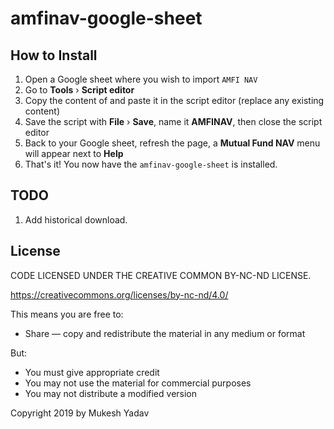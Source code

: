 # amfinav-google-sheet

## How to Install

1. Open a Google sheet where you wish to import `AMFI NAV`
2. Go to **Tools** &rsaquo; **Script editor**
3. Copy the content of  and paste it in the script editor (replace any existing content)
4. Save the script with **File** &rsaquo; **Save**, name it **AMFINAV**, then close the script editor
5. Back to your Google sheet, refresh the page, a **Mutual Fund NAV** menu will appear next to **Help**
6. That's it! You now have the `amfinav-google-sheet` is installed.

## TODO 
1. Add historical download. 

## License

CODE LICENSED UNDER THE CREATIVE COMMON BY-NC-ND LICENSE.

https://creativecommons.org/licenses/by-nc-nd/4.0/

This means you are free to:
 * Share — copy and redistribute the material in any medium or format
 
But:
 * You must give appropriate credit
 * You may not use the material for commercial purposes
 * You may not distribute a modified version

Copyright 2019 by Mukesh Yadav
